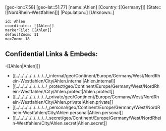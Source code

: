 ﻿---
location: [51.77,7.58]
mapzoom: [7,12] 
mapmarker: city 
type: City
tags:
- geo/City


SpocWebEntityId: 28687
isDeleted: false
confidential: public

---
[geo-lon::7.58]
[geo-lat::51.77]
[name::Ahlen]
[Country::[[Germany]]]
[State::[[NordRhein-Westfahlen]]]
[Population::]
[Unknown::]


```leaflet
id: Ahlen
coordinates: [[Ahlen]]
markerFile: [[Ahlen]]
defaultZoom: 11 
maxZoom: 18
```


## Confidential Links & Embeds: 
-[[Ahlen|Ahlen]]] 
- [[../../../../../../../../_internal/geo/Continent/Europe/Germany/West/NordRhein-Westfahlen/City/Ahlen.internal|Ahlen.internal]] 
- [[../../../../../../../../_protect/geo/Continent/Europe/Germany/West/NordRhein-Westfahlen/City/Ahlen.protect|Ahlen.protect]] 
- [[../../../../../../../../_private/geo/Continent/Europe/Germany/West/NordRhein-Westfahlen/City/Ahlen.private|Ahlen.private]] 
- [[../../../../../../../../_personal/geo/Continent/Europe/Germany/West/NordRhein-Westfahlen/City/Ahlen.personal|Ahlen.personal]] 
- [[../../../../../../../../_secret/geo/Continent/Europe/Germany/West/NordRhein-Westfahlen/City/Ahlen.secret|Ahlen.secret]] 
